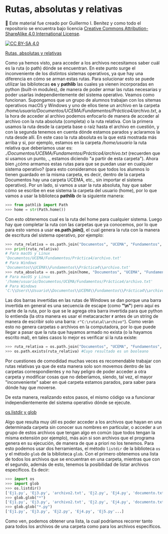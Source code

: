 # Rutas, absolutas y relativas

🚨 Este material fue creado por Guillermo I. Benítez y como todo el repositorio se encuentra bajo licencia 
[Creative Commons Attribution-ShareAlike 4.0 International License][cc-by-sa].

[![CC BY-SA 4.0][cc-by-sa-image]][cc-by-sa]

[cc-by-sa]: http://creativecommons.org/licenses/by-sa/4.0/
[cc-by-sa-image]: https://licensebuttons.net/l/by-sa/4.0/88x31.png
[cc-by-sa-shield]: https://img.shields.io/badge/License-CC%20BY--SA%204.0-lightgrey.svg


[Rutas, absolutas y relativas](os)

Como ya hemos visto, para acceder a los archivos necesitamos saber cuál es la ruta (o path) dónde se encuentran. En este punto surge el inconveniente de los distintos sistemas operativos, ya que hay una diferencia en cómo se arman estas rutas. Para solucionar esto se puede utilizar las bibliotecas **os** y **pathlib** las cuales ya vienen incorporadas en python (built-in modules), de manera de poder armar las rutas necesarias y poder usarlas independientemente del sistema operativo. Veamos como funcionan.
Supongamos que un grupo de alumnos trabajan con los sitemas operativos macOS y Windows y uno de ellos tiene un archivo en la carpeta _/home/usuario/Documentos/UCEMA/Fundamentos/Práctica4/archivo.txt_, a la hora de acceder al archivo podemos enfocarlo de manera de acceder al archivo con la ruta absoluta (completa) o la ruta relativa. Con la primera usamos la ruta desde la carpeta base o raíz hasta el archivo en cuestión, y con la segunda tenemos en cuenta dónde estamos parados y aclaramos la ruta desde allí. En este caso la ruta absoluta es la que está mostrada más arriba y si, por ejemplo, estamos en la carpeta _/home/usuario_ la ruta relativa que deberíamos usar es: _./Documentos/UCEMA/Fundamentos/Práctica4/archivo.txt_ (recuerden que si usamos un punto, _._, estamos diciendo "a partir de esta carpeta"). Ahora bien ¿cómo armamos estas rutas para que se puedan usar en cualquier sistema operativo? (para esto consideramos que todos los alumnos lo tienen guardado en la misma carpeta, es decir, dentro de la carpeta Documentos hay una carpeta UCEMA, etc., sin importar el sistema operativo). Por un lado, si vamos a usar la ruta absoluta, hay que saber cómo se escribe en ese sistema la carpeta del usuario (home), por lo que vamos a usar la biblioteca **pathlib** de la siguiente manera:

```python
>>> from pathlib import Path
>>> home = str(Path.home())
```

Con esto obtenemos cual es la ruta del home para cualquier sistema. Luego hay que completar la ruta con las carpetas que ya conocemos, por lo que para esto vamos a usar **os.path.join()**, el cual genera la ruta con la manera de escritura del sistema operativo, por ejemplo:

```python
>>> ruta_relativa = os.path.join("Documentos", "UCEMA", "Fundamentos", "Práctica4", "archivo.txt")
>>> print(ruta_relativa)
# Para macOS y Linux
'Documentos/UCEMA/Fundamentos/Práctica4/archivo.txt'
# Para Windows
'Documentos\\UCEMA\\Fundamentos\\Práctica4\\archivo.txt'
>>> ruta_absoluta = os.path.join(home, "Documentos", "UCEMA", "Fundamentos", "Práctica4", "archivo.txt")
# Para macOS y Linux
'/home/usuario/Documentos/UCEMA/Fundamentos/Práctica4/archivo.txt'
# Para Windows
'C:\\Users\\Usuario\\Documentos\\UCEMA\\Fundamentos\\Práctica4\\archivo.txt'
```

Las dos barras invertidas en las rutas de Windows se dan porque una barra invertida en general es una secuencia de escape (como **"\n"**) pero aquí es parte de la ruta, por lo que se le agrega otra barra invertida para que python lo entienda (la otra manera es usar el metacaracter **r** antes de un string de manera de escribir solo una barra: ```r"C:\ruta\al\archivo"```).
Como verán esto no genera carpetas o archivos en la computadora, por lo que puede llegar a pasar que la ruta que hayamos armado no exista (o la hayamos escrito mal), en tales casos lo mejor es verificar si la ruta existe:

```python
>>> ruta_relativa = os.path.join("Documentos", "UCEMA", "Fundamentos", "Práctica4", "archivo.txt")
>>> os.path.exists(ruta_relativa) #Cuyo resultado es un booleano
```

Por cuestiones de comodidad muchas veces es recomendable trabajar con rutas relativas ya que de esta manera solo son movemos dentro de las carpetas correspondientes y no hay peligro de poder acceder a otra carpeta y modificar cosas que no deberíamos, siendo, tal vez, el mayor "inconveniente" saber en qué carpeta estamos parados, para saber para dónde hay que moverse.

De esta manera, realizando estos pasos, el mismo código va a funcionar independientemente del sistema operativo dónde se ejecute.

[os.listdir y glob](glob)

Algo que resulta muy útil es poder acceder a los archivos que hayan en una determinada carpeta sin conocer sus nombres en particular, o acceder a un grupo de estos archivos que tengan algo en común (que todos tengan la misma extensión por ejemplo), más aún si son archivos que el programa genera en su ejecución, de manera de que a priori no los tenemos. Para esto podemos usar dos herramientas, el método ```listdir``` de la biblioteca ```os``` y el método ```glob``` de la biblioteca ```glob```. Con el primero obtenemos una lista de todos los archivos que se encuentran en una carpeta, mientras que con el segundo, además de esto, tenemos la posibilidad de listar archivos específicos. Es decir:

```python
>>> import os
>>> import glob
>>> os.listdir()
['Ej1.py', 'Ej3.py', 'archivo2.txt', 'Ej2.py', 'Ej4.py', 'documento.txt', 'Ej5.py'...]
>>> glob.glob("*")
['Ej1.py', 'Ej3.py', 'archivo2.txt', 'Ej2.py', 'Ej4.py', 'documento.txt', 'Ej5.py'...]
>>> glob.glob("*.py")
['Ej1.py', 'Ej3.py', 'Ej2.py', 'Ej4.py', 'Ej5.py'...]
```

Como ven, podemos obtener una lista, la cual podríamos recorrer tanto para todos los archivos de una carpeta como para los archivos específicos.